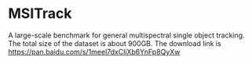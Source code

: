 # MSITrack
A large-scale benchmark for general multispectral single object tracking. 
The total size of the dataset is about 900GB. The download link is https://pan.baidu.com/s/1meel7dxCliXb6YnFp8QyXw
